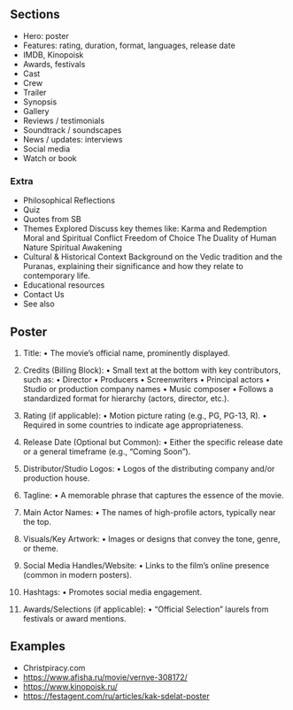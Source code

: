 ## Sections

* Hero: poster
* Features: rating, duration, format, languages, release date
* IMDB, Kinopoisk
* Awards, festivals
* Cast
* Crew
* Trailer
* Synopsis
* Gallery
* Reviews / testimonials
* Soundtrack / soundscapes
* News / updates: interviews
* Social media
* Watch or book

### Extra

* Philosophical Reflections
* Quiz
* Quotes from SB
* Themes Explored
  Discuss key themes like:
  Karma and Redemption
  Moral and Spiritual Conflict
  Freedom of Choice
  The Duality of Human Nature
  Spiritual Awakening
* Cultural & Historical Context
  Background on the Vedic tradition and the Puranas, explaining their significance and how they relate to contemporary life.
* Educational resources
* Contact Us
* See also

## Poster

1.	Title:
	•	The movie’s official name, prominently displayed.
2.	Credits (Billing Block):
	•	Small text at the bottom with key contributors, such as:
	•	Director
	•	Producers
	•	Screenwriters
	•	Principal actors
	•	Studio or production company names
	•	Music composer
	•	Follows a standardized format for hierarchy (actors, director, etc.).
3.	Rating (if applicable):
	•	Motion picture rating (e.g., PG, PG-13, R).
	•	Required in some countries to indicate age appropriateness.
4.	Release Date (Optional but Common):
	•	Either the specific release date or a general timeframe (e.g., “Coming Soon”).
5.	Distributor/Studio Logos:
	•	Logos of the distributing company and/or production house.

1.	Tagline:
	•	A memorable phrase that captures the essence of the movie.
2.	Main Actor Names:
	•	The names of high-profile actors, typically near the top.
3.	Visuals/Key Artwork:
	•	Images or designs that convey the tone, genre, or theme.
4.	Social Media Handles/Website:
	•	Links to the film’s online presence (common in modern posters).
5.	Hashtags:
	•	Promotes social media engagement.
6.	Awards/Selections (if applicable):
	•	“Official Selection” laurels from festivals or award mentions.

## Examples

* Christpiracy.com
* https://www.afisha.ru/movie/vernye-308172/
* https://www.kinopoisk.ru/
* https://festagent.com/ru/articles/kak-sdelat-poster

